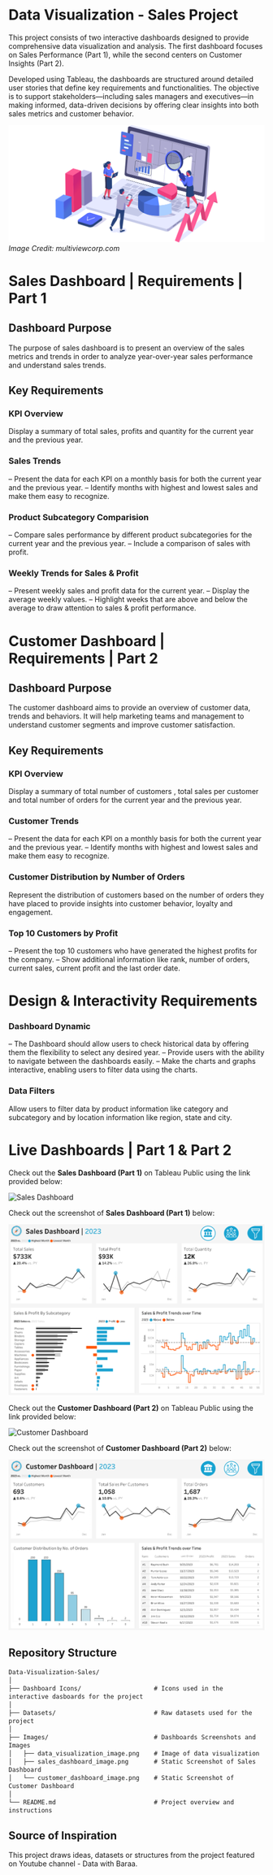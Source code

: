 # Data Visualization - Sales Project

This project consists of two interactive dashboards designed to provide comprehensive data visualization and analysis. The first dashboard focuses on Sales Performance (Part 1), while the second centers on Customer Insights (Part 2).

Developed using Tableau, the dashboards are structured around detailed user stories that define key requirements and functionalities. The objective is to support stakeholders—including sales managers and executives—in making informed, data-driven decisions by offering clear insights into both sales metrics and customer behavior.

![Data Visualization](Images/data_visualization_image.png)
*Image Credit: multiviewcorp.com*

# Sales Dashboard | Requirements | Part 1

## Dashboard Purpose

The purpose of sales dashboard is to present an overview of the sales metrics and trends in order to analyze year-over-year sales performance and understand sales trends.

## Key Requirements

### KPI Overview

Display a summary of total sales, profits and quantity for the current year and the previous year.

### Sales Trends

– Present the data for each KPI on a monthly basis for both the current year and the previous year.
– Identify months with highest and lowest sales and make them easy to recognize.

### Product Subcategory Comparision

– Compare sales performance by different product subcategories for the current year and the previous year.
– Include a comparison of sales with profit.

### Weekly Trends for Sales & Profit

– Present weekly sales and profit data for the current year.
– Display the average weekly values.
– Highlight weeks that are above and below the average to draw attention to sales & profit performance.

# Customer Dashboard | Requirements | Part 2

## Dashboard Purpose

The customer dashboard aims to provide an overview of customer data, trends and behaviors. It will help marketing teams and management to understand customer segments and improve customer satisfaction.

## Key Requirements

### KPI Overview

Display a summary of total number of customers , total sales per customer and total number of orders for the current year and the previous year.

### Customer Trends

– Present the data for each KPI on a monthly basis for both the current year and the previous year.
– Identify months with highest and lowest sales and make them easy to recognize.

### Customer Distribution by Number of Orders

Represent the distribution of customers based on the number of orders they have placed to provide insights into customer behavior, loyalty and engagement.

### Top 10 Customers by Profit

– Present the top 10 customers who have generated the highest profits for the company.
– Show additional information like rank, number of orders, current sales, current profit and the last order date.

# Design & Interactivity Requirements

### Dashboard Dynamic

– The Dashboard should allow users to check historical data by offering them the flexibility to select any desired year.
– Provide users with the ability to navigate between the dashboards easily.
– Make the charts and graphs interactive, enabling users to filter data using the charts.

### Data Filters

Allow users to filter data by product information like category and subcategory and by location information like region, state and city.

# Live Dashboards | Part 1 & Part 2

Check out the **Sales Dashboard (Part 1)** on Tableau Public using the link provided below:

![Sales Dashboard](https://public.tableau.com/views/SalesCustomerDashboard_17445279355260/SalesDashboard)

Check out the screenshot of  **Sales Dashboard (Part 1)** below:

![Sales Dashboard - Screenshot](Images/sales_dashboard_image.png)

Check out the **Customer Dashboard (Part 2)** on Tableau Public using the link provided below:

![Customer Dashboard](https://public.tableau.com/views/SalesCustomerDashboard_17445279355260/CustomerDashboard)

Check out the screenshot of  **Customer Dashboard (Part 2)** below:

![Customer Dashboard - Screenshot](Images/customer_dashboard_image.png)

## Repository Structure
```
Data-Visualization-Sales/
│
├── Dashboard Icons/                    # Icons used in the interactive dasboards for the project
│
├── Datasets/                           # Raw datasets used for the project
│
├── Images/                             # Dashboards Screenshots and Images
│   ├── data_visualization_image.png    # Image of data visualization
│   ├── sales_dashboard_image.png       # Static Screenshot of Sales Dashboard
│   └── customer_dashboard_image.png    # Static Screenshot of Customer Dashboard
│
└── README.md                           # Project overview and instructions
```

## Source of Inspiration

This project draws ideas, datasets or structures from the project featured on Youtube channel - Data with Baraa.
